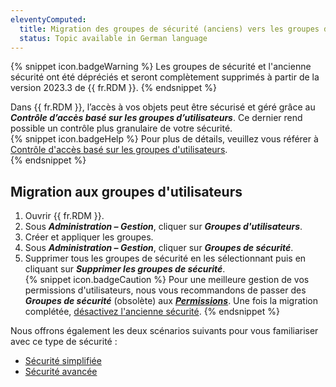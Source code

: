 ```yaml
---
eleventyComputed:
  title: Migration des groupes de sécurité (anciens) vers les groupes d'utilisateurs
  status: Topic available in German language
---
```

{% snippet icon.badgeWarning %} 
Les groupes de sécurité et l'ancienne sécurité ont été dépréciés et seront complètement supprimés à partir de la version 2023.3 de {{ fr.RDM }}.
{% endsnippet %}  

Dans {{ fr.RDM }}, l’accès à vos objets peut être sécurisé et géré grâce au ***Contrôle d’accès basé sur les groupes d’utilisateurs***. Ce dernier rend possible un contrôle plus granulaire de votre sécurité.  
{% snippet icon.badgeHelp %}
Pour plus de détails, veuillez vous référer à [Contrôle d'accès basé sur les groupes d'utilisateurs](/fr/rdm/windows/user-groups-based-access-control/).  
{% endsnippet %}  
 
## Migration aux groupes d'utilisateurs
1. Ouvrir {{ fr.RDM }}.
1. Sous ***Administration – Gestion***, cliquer sur ***Groupes d'utilisateurs***.
1. Créer et appliquer les groupes.
1. Sous ***Administration – Gestion***, cliquer sur ***Groupes de sécurité***.
1. Supprimer tous les groupes de sécurité en les sélectionnant puis en cliquant sur ***Supprimer les groupes de sécurité***.  
{% snippet icon.badgeCaution %}
Pour une meilleure gestion de vos permissions d'utilisateurs, nous vous recommandons de passer des ***Groupes de sécurité*** (obsolète) aux [***Permissions***](/fr/rdm/windows/user-groups-based-access-control/permissions/). Une fois la migration complétée, [désactivez l'ancienne sécurité](/fr/kb/remote-desktop-manager/how-to-articles/migrate-legacy-security-permissions/).
{% endsnippet %}

Nous offrons également les deux scénarios suivants pour vous familiariser avec ce type de sécurité :  

* [Sécurité simplifiée](/fr/rdm/windows/user-groups-based-access-control/scenarios/simplified-security/)  
* [Sécurité avancée](/fr/rdm/windows/user-groups-based-access-control/scenarios/advanced-security/)  
